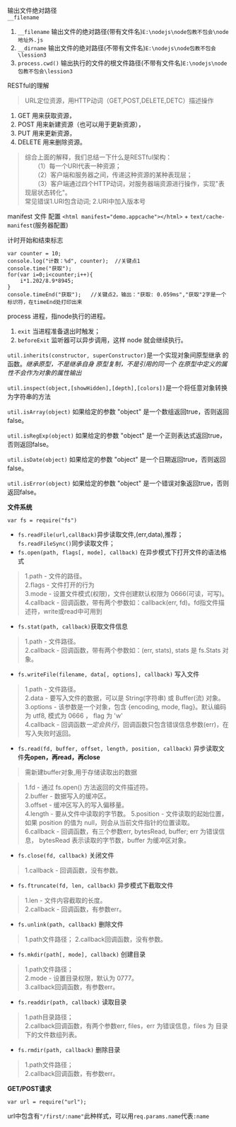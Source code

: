 输出文件绝对路径  
`__filename`

1. `__filename` 输出文件的绝对路径(带有文件名)`E:\nodejs\node包教不包会\node地址外.js`
1. `__dirname` 输出文件的绝对路径(不带有文件名)`E:\nodejs\node包教不包会\lession3`
2. `process.cwd()` 输出执行的文件的根文件路径(不带有文件名)`E:\nodejs\node包教不包会\lession3`

RESTful的理解
> URL定位资源，用HTTP动词（GET,POST,DELETE,DETC）描述操作
1. GET    用来获取资源，
2. POST  用来新建资源（也可以用于更新资源），
3. PUT    用来更新资源，
4. DELETE  用来删除资源。

> 综合上面的解释，我们总结一下什么是RESTful架构：  
　　（1）每一个URI代表一种资源；  
　　（2）客户端和服务器之间，传递这种资源的某种表现层；  
　　（3）客户端通过四个HTTP动词，对服务器端资源进行操作，实现"表现层状态转化"。  
常见错误1.URI包含动词; 2.URI中加入版本号

manifest 文件
配置 `<html manifest="demo.appcache"></html>` + `text/cache-manifest`(服务器配置)


计时开始和结束标志
```
var counter = 10;
console.log("计数：%d", counter);  //关键点1
console.time("获取");
for(var i=0;i<counter;i++){
    i*1.202/8.9*8945;
}
console.timeEnd("获取");   //关键点2，输出："获取: 0.059ms","获取"2字是一个标识符，在timeEnd处打印出来
```

process 进程，指node执行的进程。
1. `exit` 当进程准备退出时触发；
2. `beforeExit`  监听器可以异步调用，这样 node 就会继续执行。

`util.inherits(constructor, superConstructor)`是一个实现对象间原型继承 的函数。*继承原型，不是继承自身* *原型复制，不是引用的同一个* *在原型中定义的属性不会作为对象的属性输出*

`util.inspect(object,[showHidden],[depth],[colors])`是一个将任意对象转换 为字符串的方法

`util.isArray(object)` 如果给定的参数 "object" 是一个数组返回true，否则返回false。

`util.isRegExp(object)` 如果给定的参数 "object" 是一个正则表达式返回true，否则返回false。

`util.isDate(object)` 如果给定的参数 "object" 是一个日期返回true，否则返回false。

`util.isError(object)` 如果给定的参数 "object" 是一个错误对象返回true，否则返回false。

**文件系统**

`var fs = require("fs")`
* `fs.readFile(url,callBack)`异步读取文件,(err,data),推荐；`fs.readFileSync()`同步读取文件；
* `fs.open(path, flags[, mode], callback)` 在异步模式下打开文件的语法格式
> 1.path - 文件的路径。  
2.flags - 文件打开的行为  
3.mode - 设置文件模式(权限)，文件创建默认权限为 0666(可读，可写)。  
4.callback - 回调函数，带有两个参数如：callback(err, fd)。fd指文件描述符，write或read中可用到

* `fs.stat(path, callback)`获取文件信息
> 1.path - 文件路径。  
2.callback - 回调函数，带有两个参数如：(err, stats), stats 是 fs.Stats 对象。

* `fs.writeFile(filename, data[, options], callback)` 写入文件
> 1.path - 文件路径。  
2.data - 要写入文件的数据，可以是 String(字符串) 或 Buffer(流) 对象。  
3.options - 该参数是一个对象，包含 {encoding, mode, flag}。默认编码为 utf8, 模式为 0666 ， flag 为 'w'  
4.callback - 回调函数*一定会执行*，回调函数只包含错误信息参数(err)，在写入失败时返回。

* `fs.read(fd, buffer, offset, length, position, callback)` 异步读取文件**先open，再read，再close**
> 需新建buffer对象,用于存储读取出的数据

> 1.fd - 通过 fs.open() 方法返回的文件描述符。  
2.buffer - 数据写入的缓冲区。  
3.offset - 缓冲区写入的写入偏移量。  
4.length - 要从文件中读取的字节数。
5.position - 文件读取的起始位置，如果 position 的值为 null，则会从当前文件指针的位置读取。  
6.callback - 回调函数，有三个参数err, bytesRead, buffer; err 为错误信息， bytesRead 表示读取的字节数，buffer 为缓冲区对象。  

* `fs.close(fd, callback)` 关闭文件
> 1.callback - 回调函数，没有参数。

* `fs.ftruncate(fd, len, callback)` 异步模式下截取文件
> 1.len - 文件内容截取的长度。  
2.callback - 回调函数，有参数err。

* `fs.unlink(path, callback)` 删除文件
> 1.path文件路径；
2.callback回调函数，没有参数。

* `fs.mkdir(path[, mode], callback)` 创建目录
> 1.path文件路径；  
2.mode - 设置目录权限，默认为 0777。  
3.callback回调函数，有参数err。

* `fs.readdir(path, callback)` 读取目录
> 1.path目录路径；   
2.callback回调函数，有两个参数err, files，err 为错误信息，files 为 目录下的文件数组列表。

* `fs.rmdir(path, callback)` 删除目录
> 1.path文件路径；  
2.callback回调函数，有参数err。

**GET/POST请求**

`var url = require("url");`



url中包含有`"/first/:name"`此种样式，可以用`req.params.name`代表`:name`
